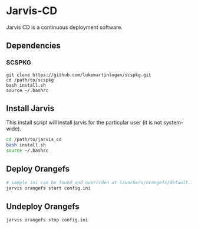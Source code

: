 # Jarvis-CD

Jarvis CD is a continuous deployment software.

## Dependencies

### SCSPKG

```
git clone https://github.com/lukemartinlogan/scspkg.git
cd /path/to/scspkg
bash install.sh
source ~/.bashrc
```

## Install Jarvis

This install script will install jarvis for the particular user
(it is not system-wide).

```bash
cd /path/to/jarvis_cd
bash install.sh
source ~/.bashrc
```

## Deploy Orangefs

```bash
# sample ini can be found and overriden at launchers/orangefs/default.ini
jarvis orangefs start config.ini
```

## Undeploy Orangefs
```bash
jarvis orangefs stop config.ini
```
